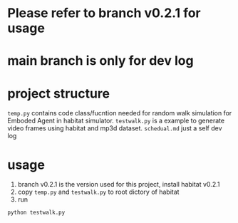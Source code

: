 # Please refer to branch v0.2.1 for usage
# main branch is only for dev log
# project structure

`temp.py` contains code class/fucntion needed for random walk simulation for Emboded Agent in habitat simulator.
`testwalk.py` is a example to generate video frames using habitat and mp3d dataset.
`schedual.md` just a self dev log

# usage
1. branch v0.2.1 is the version used for this project, install habitat v0.2.1
2. copy `temp.py` and `testwalk.py` to root dictory of habitat
3. run
```
python testwalk.py
```
